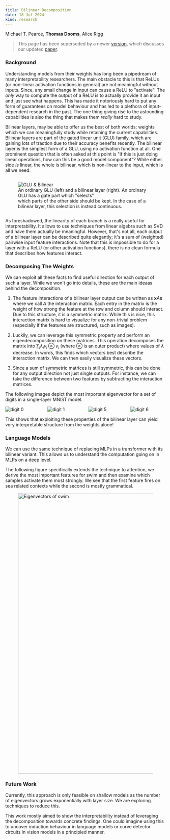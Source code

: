 ```yaml
---
title: Bilinear Decomposition
date: 18 Jul 2024
kind: research
---
```


<script>
  import Resources from "$lib/research/resources.svelte";
  import Cite from "$lib/research/cite.svelte"
</script>

<p> Michael T. Pearce, <b>Thomas Dooms</b>, Alice Rigg </p>

<div class="mt-6"> </div>

<Resources 
    paper="https://arxiv.org/abs/2406.03947"
    code="https://github.com/tdooms/bilinear-decomposition"
    models="https://huggingface.co/collections/tdooms/bilinear-66991d82406db9529a7170d2"
/>

> This page has been superseded by a newer [version](/research/bilinear), which discusses our updated [paper](https://arxiv.org/pdf/2410.08417).

### Background

Understanding models from their weights has long been a pipedream of many interpretability researchers.
The main obstacle to this is that ReLUs (or non-linear activation functions in general) are not meaningful without inputs.
Since, any small change in input can cause a ReLU to "activate".
The *only* way to compute the output of a ReLU is to actually provide it an input and just see what happens.
This has made it notoriously hard to put any form of guarantees on model behaviour and has led to a plethora of input-dependent research in the past.
The one thing giving rise to the astounding capabilities is also the thing that makes them *really* hard to study.

Bilinear layers, may be able to offer us the best of both worlds; weights which we can meaningfully study while retaining the current capabilities.
Bilinear layers are part of the gated linear unit (GLU) family, which are gaining lots of traction due to their accuracy benefits recently.
The bilinear layer is the simplest form of a GLU, using no activation function at all.
One prominent question that is often asked at this point is "if this is just doing linear operations, how can this be a good model component"?
While either side *is* linear, the whole is bilinear, which is non-linear to the input, which is all we need.

<div class="columns is-centered">
    <div class="column is-narrow">
        <figure>
        <img src="/research/bilinear/glu.svg" alt="GLU & Bilinear" />
        <figcaption>An ordinary GLU (left) and a bilinear layer (right). An ordinary GLU has a gate part which "selects" <br> which parts of the other side should be kept.
        In the case of a bilinear layer, this selection is instead continuous.</figcaption>
        </figure>
    </div>
</div>

As foreshadowed, the linearity of each branch is a really useful for interpretability. It allows to use techniques from linear algebra such as SVD and have them actually be meaningful. However, that's not all, each output of a bilinear layer can be described quite elegantly; it's a sum of (weighted) pairwise input feature interactions. Note that this is impossible to do for a layer with a ReLU (or other activation functions), there is no clean formula that describes how features interact.

### Decomposing The Weights

We can exploit all these facts to find useful direction for each output of such a layer.
While we won't go into details, these are the main ideaas behind the decomposition.

1. The feature interactions of a bilinear layer output can be written as $\textbf{x}A\textbf{x}$ where we call $A$ the interaction matrix. Each entry in the matrix is the weight of how strong the feature at the row and column should interact. Due to this structure, it is a symmetric matrix. While this is nice, this interaction matrix is hard to visualize for any non-trivial problem (especially if the features are structured, such as images).

2. Luckily, we can leverage this symmetric property and perform an eigendecomposition on these matrices. This operation decomposes the matrix into $\sum_i \lambda_i v_i \otimes v_i$ (where $\otimes$ is an outer product) where values of $\lambda$ decrease. In words, this finds which vectors best describe the interaction matrix. We can then easily visualize these vectors.

3. Since a sum of symmetric matrices is still symmetric, this can be done for any output direction not just single outputs. For instance, we can take the difference between two features by subtracting the interaction matrices.

The following images depict the most important eigenvector for a set of digits in a single-layer MNIST model.

<div class="columns">
    <div class="column">
        <img src="/research/bilinear/digit_0.svg" alt="digit 0" />
    </div>
    <div class="column">
        <img src="/research/bilinear/digit_1.svg" alt="digit 1" />
    </div>
    <div class="column">
        <img src="/research/bilinear/digit_5.svg" alt="digit 5" />
    </div>
    <div class="column">
        <img src="/research/bilinear/digit_6.svg" alt="digit 6" />
    </div>
</div>

This shows that exploiting these properties of the bilinear layer can yield very interpretable structure from the weights alone!

### Language Models

We can use the same technique of replacing MLPs in a transformer with its bilinear variant.
This allows us to understand the computation going on in MLPs on a deep level.

The following figure specifically extends the technique to attention, we derive the most important features for swim and then examine which samples activate them most strongly.
We see that the first feature fires on sea related contexts while the second is mostly grammatical.

<figure>
    <img src="/research/bilinear/swim-cropped.svg" alt="Eigenvectors of swim" width="880" />
    <figcaption></figcaption>
</figure>

### Future Work

Currently, this approach is only feasible on shallow models as the number of eigenvectors grows exponentially with layer size.
We are exploring techniques to reduce this.

This work mostly aimed to show the interpretability instead of leveraging the decomposition towards concrete findings. 
One could imagine using this to uncover induction behaviour in language models or curve detector circuits in vision models in a principled manner.

<Cite text="@misc&#123;pearce2024weightbaseddecompositioncasebilinear,
        title=&#123;Weight-based Decomposition: A Case for Bilinear MLPs&#125;,
        author=&#123;Michael T. Pearce and Thomas Dooms and Alice Rigg&#125;,
        year=&#123;2024&#125;,
        eprint=&#123;2406.03947&#125;,
        archivePrefix=&#123;arXiv&#125;,
        primaryClass=&#123;cs.LG&#125;,
        url=&#123;https://arxiv.org/abs/2406.03947&#125;,
    &#125;">
</Cite>